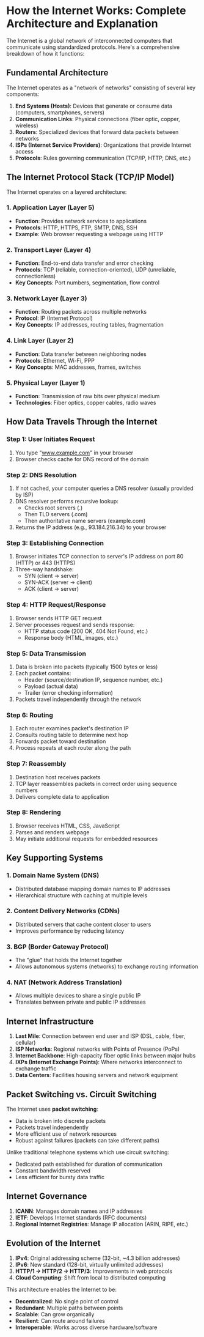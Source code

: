 # How the Internet Works: Complete Architecture and Explanation

The Internet is a global network of interconnected computers that communicate using standardized protocols. Here's a comprehensive breakdown of how it functions:

## Fundamental Architecture

The Internet operates as a "network of networks" consisting of several key components:

1. **End Systems (Hosts)**: Devices that generate or consume data (computers, smartphones, servers)
2. **Communication Links**: Physical connections (fiber optic, copper, wireless)
3. **Routers**: Specialized devices that forward data packets between networks
4. **ISPs (Internet Service Providers)**: Organizations that provide Internet access
5. **Protocols**: Rules governing communication (TCP/IP, HTTP, DNS, etc.)

## The Internet Protocol Stack (TCP/IP Model)

The Internet operates on a layered architecture:

### 1. Application Layer (Layer 5)
- **Function**: Provides network services to applications
- **Protocols**: HTTP, HTTPS, FTP, SMTP, DNS, SSH
- **Example**: Web browser requesting a webpage using HTTP

### 2. Transport Layer (Layer 4)
- **Function**: End-to-end data transfer and error checking
- **Protocols**: TCP (reliable, connection-oriented), UDP (unreliable, connectionless)
- **Key Concepts**: Port numbers, segmentation, flow control

### 3. Network Layer (Layer 3)
- **Function**: Routing packets across multiple networks
- **Protocol**: IP (Internet Protocol)
- **Key Concepts**: IP addresses, routing tables, fragmentation

### 4. Link Layer (Layer 2)
- **Function**: Data transfer between neighboring nodes
- **Protocols**: Ethernet, Wi-Fi, PPP
- **Key Concepts**: MAC addresses, frames, switches

### 5. Physical Layer (Layer 1)
- **Function**: Transmission of raw bits over physical medium
- **Technologies**: Fiber optics, copper cables, radio waves

## How Data Travels Through the Internet

### Step 1: User Initiates Request
1. You type "www.example.com" in your browser
2. Browser checks cache for DNS record of the domain

### Step 2: DNS Resolution
1. If not cached, your computer queries a DNS resolver (usually provided by ISP)
2. DNS resolver performs recursive lookup:
   - Checks root servers (.)
   - Then TLD servers (.com)
   - Then authoritative name servers (example.com)
3. Returns the IP address (e.g., 93.184.216.34) to your browser

### Step 3: Establishing Connection
1. Browser initiates TCP connection to server's IP address on port 80 (HTTP) or 443 (HTTPS)
2. Three-way handshake:
   - SYN (client → server)
   - SYN-ACK (server → client)
   - ACK (client → server)

### Step 4: HTTP Request/Response
1. Browser sends HTTP GET request
2. Server processes request and sends response:
   - HTTP status code (200 OK, 404 Not Found, etc.)
   - Response body (HTML, images, etc.)

### Step 5: Data Transmission
1. Data is broken into packets (typically 1500 bytes or less)
2. Each packet contains:
   - Header (source/destination IP, sequence number, etc.)
   - Payload (actual data)
   - Trailer (error checking information)
3. Packets travel independently through the network

### Step 6: Routing
1. Each router examines packet's destination IP
2. Consults routing table to determine next hop
3. Forwards packet toward destination
4. Process repeats at each router along the path

### Step 7: Reassembly
1. Destination host receives packets
2. TCP layer reassembles packets in correct order using sequence numbers
3. Delivers complete data to application

### Step 8: Rendering
1. Browser receives HTML, CSS, JavaScript
2. Parses and renders webpage
3. May initiate additional requests for embedded resources

## Key Supporting Systems

### 1. Domain Name System (DNS)
- Distributed database mapping domain names to IP addresses
- Hierarchical structure with caching at multiple levels

### 2. Content Delivery Networks (CDNs)
- Distributed servers that cache content closer to users
- Improves performance by reducing latency

### 3. BGP (Border Gateway Protocol)
- The "glue" that holds the Internet together
- Allows autonomous systems (networks) to exchange routing information

### 4. NAT (Network Address Translation)
- Allows multiple devices to share a single public IP
- Translates between private and public IP addresses

## Internet Infrastructure

1. **Last Mile**: Connection between end user and ISP (DSL, cable, fiber, cellular)
2. **ISP Networks**: Regional networks with Points of Presence (PoPs)
3. **Internet Backbone**: High-capacity fiber optic links between major hubs
4. **IXPs (Internet Exchange Points)**: Where networks interconnect to exchange traffic
5. **Data Centers**: Facilities housing servers and network equipment

## Packet Switching vs. Circuit Switching

The Internet uses **packet switching**:
- Data is broken into discrete packets
- Packets travel independently
- More efficient use of network resources
- Robust against failures (packets can take different paths)

Unlike traditional telephone systems which use circuit switching:
- Dedicated path established for duration of communication
- Constant bandwidth reserved
- Less efficient for bursty data traffic

## Internet Governance

1. **ICANN**: Manages domain names and IP addresses
2. **IETF**: Develops Internet standards (RFC documents)
3. **Regional Internet Registries**: Manage IP allocation (ARIN, RIPE, etc.)

## Evolution of the Internet

1. **IPv4**: Original addressing scheme (32-bit, ~4.3 billion addresses)
2. **IPv6**: New standard (128-bit, virtually unlimited addresses)
3. **HTTP/1 → HTTP/2 → HTTP/3**: Improvements in web protocols
4. **Cloud Computing**: Shift from local to distributed computing

This architecture enables the Internet to be:
- **Decentralized**: No single point of control
- **Redundant**: Multiple paths between points
- **Scalable**: Can grow organically
- **Resilient**: Can route around failures
- **Interoperable**: Works across diverse hardware/software
